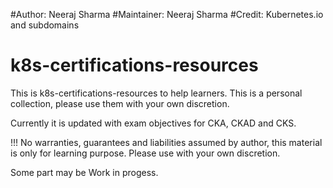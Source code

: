 #Author: Neeraj Sharma
#Maintainer: Neeraj Sharma
#Credit: Kubernetes.io and subdomains

# k8s-certifications-resources
This is k8s-certifications-resources to help learners. This is a personal collection, please use them with your own discretion.

Currently it is updated with exam objectives for CKA, CKAD and CKS.

!!! No warranties, guarantees and liabilities assumed by author, this material is only for learning purpose. Please use with your own discretion.

Some part may be Work in progess.

